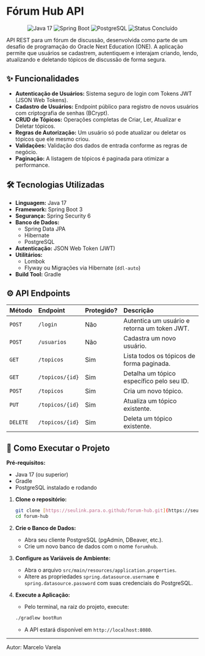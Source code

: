 # Fórum Hub API

<p align="center">
  <img src="https://img.shields.io/badge/Java-17-blue?logo=java" alt="Java 17">
  <img src="https://img.shields.io/badge/Spring_Boot-3.x-green?logo=spring" alt="Spring Boot">
  <img src="https://img.shields.io/badge/PostgreSQL-15-blue?logo=postgresql" alt="PostgreSQL">
  <img src="https://img.shields.io/badge/Status-Concluído-brightgreen" alt="Status Concluído">
</p>

API REST para um fórum de discussão, desenvolvida como parte de um desafio de programação do Oracle Next Education (ONE). A aplicação permite que usuários se cadastrem, autentiquem e interajam criando, lendo, atualizando e deletando tópicos de discussão de forma segura.

## ✨ Funcionalidades

* **Autenticação de Usuários:** Sistema seguro de login com Tokens JWT (JSON Web Tokens).
* **Cadastro de Usuários:** Endpoint público para registro de novos usuários com criptografia de senhas (BCrypt).
* **CRUD de Tópicos:** Operações completas de Criar, Ler, Atualizar e Deletar tópicos.
* **Regras de Autorização:** Um usuário só pode atualizar ou deletar os tópicos que ele mesmo criou.
* **Validações:** Validação dos dados de entrada conforme as regras de negócio.
* **Paginação:** A listagem de tópicos é paginada para otimizar a performance.

## 🛠️ Tecnologias Utilizadas

* **Linguagem:** Java 17
* **Framework:** Spring Boot 3
* **Segurança:** Spring Security 6
* **Banco de Dados:**
    * Spring Data JPA
    * Hibernate
    * PostgreSQL
* **Autenticação:** JSON Web Token (JWT)
* **Utilitários:**
    * Lombok
    * Flyway ou Migrações via Hibernate (`ddl-auto`)
* **Build Tool:** Gradle

## ⚙️ API Endpoints

| Método | Endpoint             | Protegido? | Descrição                                    |
| :----- | :------------------- | :--------- | :------------------------------------------- |
| `POST` | `/login`             | Não        | Autentica um usuário e retorna um token JWT. |
| `POST` | `/usuarios`          | Não        | Cadastra um novo usuário.                    |
| `GET`  | `/topicos`           | Sim        | Lista todos os tópicos de forma paginada.    |
| `GET`  | `/topicos/{id}`      | Sim        | Detalha um tópico específico pelo seu ID.    |
| `POST` | `/topicos`           | Sim        | Cria um novo tópico.                         |
| `PUT`  | `/topicos/{id}`      | Sim        | Atualiza um tópico existente.                |
| `DELETE`| `/topicos/{id}`      | Sim        | Deleta um tópico existente.                  |

## 🚀 Como Executar o Projeto

**Pré-requisitos:**
* Java 17 (ou superior)
* Gradle
* PostgreSQL instalado e rodando

1.  **Clone o repositório:**
    ```bash
    git clone [https://seulink.para.o.github/forum-hub.git](https://seulink.para.o.github/forum-hub.git)
    cd forum-hub
    ```

2.  **Crie o Banco de Dados:**
    * Abra seu cliente PostgreSQL (pgAdmin, DBeaver, etc.).
    * Crie um novo banco de dados com o nome `forumhub`.

3.  **Configure as Variáveis de Ambiente:**
    * Abra o arquivo `src/main/resources/application.properties`.
    * Altere as propriedades `spring.datasource.username` e `spring.datasource.password` com suas credenciais do PostgreSQL.

4.  **Execute a Aplicação:**
    * Pelo terminal, na raiz do projeto, execute:
    ```bash
    ./gradlew bootRun
    ```
    * A API estará disponível em `http://localhost:8080`.

---
Autor: Marcelo Varela
